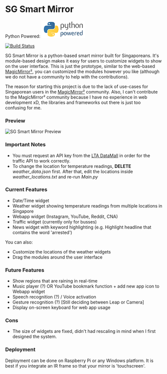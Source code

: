 # SG Smart Mirror

Python Powered:
[![N|Solid](https://raw.githubusercontent.com/willtheorangeguy/Python-Logo-Widgets/master/pythonpoweredlengthgif.gif)](https://nodesource.com/products/nsolid)

[![Build Status](https://travis-ci.org/joemccann/dillinger.svg?branch=master)](https://travis-ci.org/joemccann/dillinger)


SG Smart Mirror is a python-based smart mirror built for Singaporeans. It's module-based design makes it easy for users to customize widgets to show on the user interface. This is just the prototype, similar to the web-based [MagicMirror²](https://github.com/MichMich/MagicMirror), you can customized the modules however you like (although we do not have a community to help with the contributions). 

The reason for starting this project is due to the lack of use-cases for Singaporean users in the  [MagicMirror²](https://github.com/MichMich/MagicMirror) community. Also, I can't contribute to the MagicMirror² community because I have no experience in web development xD, the libraries and frameworks out there is just too confusing for me.

### Preview
![SG Smart Mirror Preview](./smartmirror1.gif?raw=true)

### Important Notes
- You must request an API key from the [LTA DataMall](https://www.mytransport.sg/content/mytransport/home/dataMall/request-for-api.html) in order for the traffic API to work correctly.
- To change the location for temperature readings, **DELETE** *weather_data.json* first. After that, edit the locations inside *weather_locations.txt* and re-run *Main.py*

### Current Features

  - Date/Time widget
  - Weather widget showing temperature readings from multiple locations in Singapore
  - Webapp widget (Instagram, YouTube, Reddit, CNA)
  - Traffic widget (currently only for busses)
  - News widget with keyword highlighting (e.g. Highlight headline that contains the word 'arrested')

You can also:
  - Customize the locations of the weather widgets
  - Drag the modules around the user interface

### Future Features
- Show regions that are raining in real-time
- Music player (?) OR YouTube bookmark function + add new app icon to Webapp widget
- Speech recognition (?) / Voice activation
- Gesture recognition (?) [Still deciding between Leap or Camera]
- Display on-screen keyboard for web app usage

### Cons
- The size of widgets are fixed, didn't had rescaling in mind when I first designed the system.

### Deployment
Deployment can be done on Raspberry Pi or any Windows platform. It is best if you integrate an IR frame so that your mirror is 'touchscreen'. 

